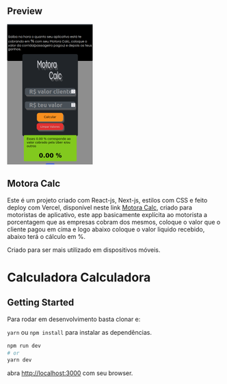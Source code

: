 ## Preview

<img src="./public/imagens/motoraCalc.png" width="200" />

## Motora Calc

Este é um projeto criado com React-js, Next-js, estilos com CSS e feito deploy com Vercel, disponível neste link [Motora Calc](https://motora-calc.vercel.app/), criado para motoristas de aplicativo, este app basicamente explícita ao motorista a porcentagem que as empresas cobram dos mesmos, coloque o valor que o cliente pagou em cima e logo abaixo coloque o valor liquido recebido, abaixo terá o cálculo em %.

Criado para ser mais utilizado em dispositivos móveis.

# Calculadora Calculadora



## Getting Started

Para rodar em desenvolvimento basta clonar e:

```yarn``` ou
```npm install``` para instalar as dependências.

```bash
npm run dev
# or
yarn dev
```

abra [http://localhost:3000](http://localhost:3000) com seu browser. 


